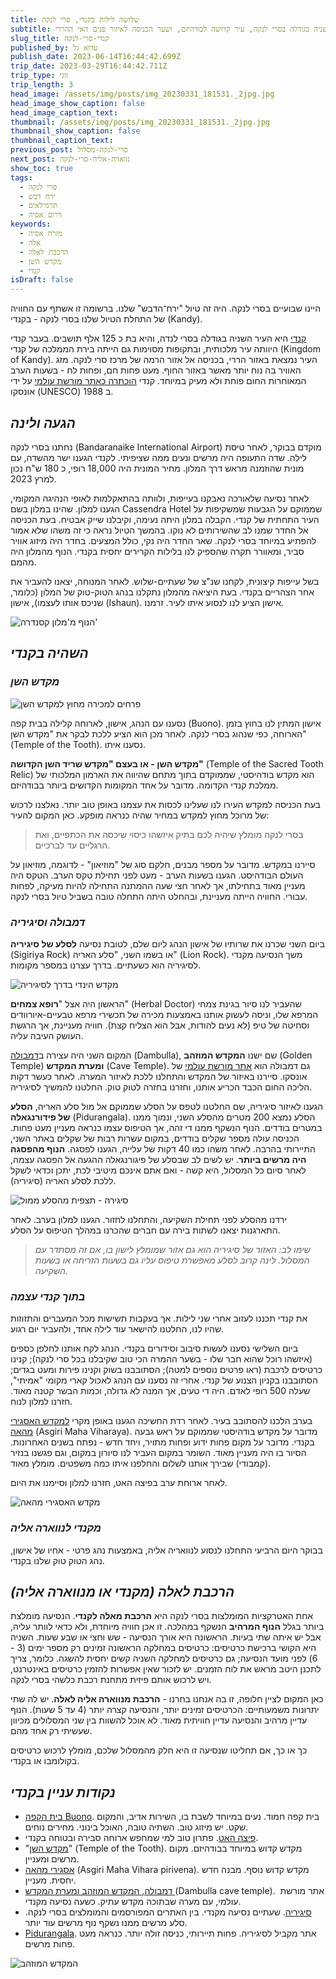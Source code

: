 ```yaml
---
title: שלושה לילות בקנדי, סרי לנקה
subtitle: קנדי - העיר השניה בגודלה בסרי לנקה, עיר קדושה לבודהיזם, ושער הכניסה לאיזור פנים האי ההררי.
slug_title: קנדי-סרי-לנקה
published_by: עדוא גל
publish_date: 2023-06-14T16:44:42.699Z
trip_date: 2023-03-29T16:44:42.711Z
trip_type: זוגי
trip_length: 3
head_image: /assets/img/posts/img_20230331_181531._2jpg.jpg
head_image_show_caption: false
head_image_caption_text:
thumbnail: /assets/img/posts/img_20230331_181531._2jpg.jpg
thumbnail_show_caption: false
thumbnail_caption_text:
previous_post: סרי-לנקה-מסלול
next_post: נווארה-אליה-סרי-לנקה
show_toc: true
tags:
  - סרי לנקה
  - ירח דבש
  - תרמילאים
  - דרום אסיה
keywords:
  - מזרח אסיה
  - אלה
  - הרכבת לאלה
  - מקדש השן
  - קנדי
isDraft: false
---
```


היינו שבועיים בסרי לנקה. היה זה טיול "ירח־הדבש" שלנו. ברשומה זו אשתף עם החוויה של התחלת הטיול שלנו בסרי לנקה - בקנדי (Kandy).

[קנדי](https://en.wikipedia.org/wiki/Kandy) היא העיר השניה בגודלה בסרי לנדה, והיא בת כ 125 אלף תושבים. בעבר קנדי היוותה עיר מלכותית, ובתקופות מסוימות גם הייתה בירת הממלכה של קנדי (Kingdom of Kandy). העיר נמצאת באזור הררי, בכניסה אל אזור הרמה של מרכז סרי לנקה. מזג האוויר בה נוח יותר מאשר באזור החוף. מעט פחות חם, ופחות לח - בשעות הערב המאוחרות החום פוחת ולא מעיק במיוחד. קנדי [הוכתרה כאתר מורשת עולמי](https://whc.unesco.org/en/list/450) על ידי אונסקו (UNESCO) ב 1988.

## ***הגעה ולינה***

נחתנו בסרי לנקה (Bandaranaike International Airport) מוקדם בבוקר, לאחר טיסת לילה. שדה התעופה היה מרשים ונעים ממה שציפיתי. לקנדי הגענו ישר מהשדה, עם מונית שהוזמנה מראש דרך המלון. מחיר המונית היה 18,000 רופי, כ 180 ש"ח נכון למרץ 2023.

לאחר נסיעה שלאורכה נאבקנו בעייפות, ולוותה בהתאקלמות לאופי הנהיגה המקומי, הגענו למלון. שהינו במלון בשם Cassendra Hotel שממוקם על הגבעות שמשקיפות על העיר התחתית של קנדי. הקבלה במלון היתה נעימה, וקיבלנו שייק אבטיח. בעת הכניסה אל החדר שמנו לב שהשירותים לא נוקו. בהמשך הטיול נראה כי זה משהו שלא אמור להפתיע במיוחד בסרי לנקה. שאר החדר היה נקי, כולל המצעים. בחדר היה מיזוג אוויר סביר, ומאוורר תקרה שהספיק לנו בלילות הקרירים יחסית בקנדי. הנוף מהמלון היה מהמם.

בשל עייפות קיצונית, לקחנו שנ"צ של שעתיים-שלוש. לאחר המנוחה, יצאנו להעביר את אחר הצהריים בקנדי. בעת היציאה מהמלון נתקלנו בנהג הטוק-טוק של המלון (כלומר, שניכס אותו לעצמו), אישון (Ishaun). אישון הציע לנו לנסוע איתו לעיר. זרמנו.

![הנוף מ'מלון קסנדרה'](/assets/img/posts/IMG_20230331_082353.jpg "הנוף מ'מלון קסנדרה'")

## ***השהיה בקנדי***

### ***מקדש השן***

![פרחים למכירה מחוץ למקדש השן](/assets/img/posts/IMG_20230329_172245.jpg "פרחים למכירה מחוץ למקדש השן")

נסענו עם הנהג, אישון, לארוחה קלילה בבית קפה (Buono). אישון המתין לנו בחוץ בזמן הארוחה, כפי שנהוג בסרי לנקה. לאחר מכן הוא הציע ללכת לבקר את "מקדש השן" (Temple of the Tooth). נסענו איתו.

**מקדש השן - או בעצם "מקדש שריד השן הקדושה"** (Temple of the Sacred Tooth Relic) הוא מקדש בודהיסטי, שממוקדם בתוך מתחם שהיווה את הארמון המלכותי של ממלכת קנדי הקדומה. מדובר על אחד המקומות הקדושים ביותר בבודהיזם.

בעת הכניסה למקדש העירו לנו שעלינו לכסות את עצמנו באופן טוב יותר. נאלצנו לרכוש של מרוכל מחוץ למקדש במחיר שהיה כנראה מופקע. כאן המקום להעיר:

>  בסרי לנקה מומלץ שיהיה לכם בתיק איזשהו כיסוי שיכסה את הכתפיים, ואת הרגליים עד לברכיים.

סיירנו במקדש. מדובר על מספר מבנים, חלקם סוג של "מוזיאון" - לדוגמה, מוזיאון על העולם הבודהיסט. הגענו בשעות הערב - מעט לפני תחילת טקס הערב. הטקס היה מעניין מאוד בתחילתו, אך לאחר חצי שעה ההמתנה התחילה להיות מעיקה, לפחות עבורי. החוויה הייתה מעניינת, ובהחלט היתה התחלה טובה בשביל טיול בסרי לנקה.

### ***דמבולה וסיגיריה***

ביום השני שכרנו את שרותיו של אישון הנהג ליום שלם, לטובת נסיעה **לסלע של סיגיריה** (Sigiriya Rock) או בשמו השני, "סלע האריה" (Lion Rock). משך הנסיעה מקנדי לסיגיריה הוא כשעתיים. בדרך עצרנו במספר מקומות. 

![מקדש הינדי בדרך לסיגיריה](/assets/img/posts/IMG_20230330_111447.jpg "מקדש הינדי בדרך לסיגיריה")

הראשון היה אצל "**רופא צמחים**" (Herbal Doctor) שהעביר לנו סיור בגינת צמחי המרפא שלו, וניסה לעשוק אותנו באמצעות מכירה של תכשירי מרפא טבעיים-איורוודים וסחיטה של טיפ (לא נעים להודות, אבל הוא הצליח קצת). חוויה מעניינת, אך הרגשת העושק העיבה עליה. 

המקום השני היה עצירה ב[דמבולה](https://en.wikipedia.org/wiki/Dambulla_cave_temple) (Dambulla), שם ישנו **המקדש המוזהב** (Golden Temple) **ומערת המקדש** (Cave Temple). גם דמבולה הוא [אתר מורשת עולמי](https://whc.unesco.org/en/list/561) של אונסקו. סיירנו באיזור של המקדש והתחלנו ללכת לאיזור המערה. לאחר כעשר דקות הליכה החום הכבד הכריע אותנו, וחזרנו בחזרה לטוק טוק. החלטנו להמשיך לסיגיריה.

הגענו לאיזור סיגיריה, שם החלטנו לטפס על הסלע שממוקם אל מול סלע האריה, **הסלע של פידורנגאלה** (Pidurangala). הסלע נמצא 200 מטרים מהסלע השני, ונמוך ממנו במטרים בודדים. הנוף הנשקף ממנו די זהה, אך הטיפוס עצמו כנראה מעניין מעט פחות. הכניסה עולה מספר שקלים בודדים, במקום עשרות רבות של שקלים באתר השני, התיירותי בהרבה. לאחר משהו כמו 40 דקות של עלייה, הגענו לפסגה. **הנוף מהפסגה היה מרשים ביותר**. יש לשים לב שבסלע של פיגורנגאלה ההגעה אל הפסגה עצמה, לאחר סיום כל המסלול, היא קשה - ואם אתם אינכם מיטיבי לכת, יתכן וכדאי לשקל ללכת לסלע האריה (סיגיריה).

![סיגירה - תצפית מהסלע ממול](/assets/img/posts/IMG_20230330_153045.jpg "סיגירה - תצפית מהסלע ממול")

ירדנו מהסלע לפני תחילת השקיעה, והתחלנו לחזור. הגענו למלון בערב. לאחר התארגנות יצאנו לשתות בירה עם חברים שהכרנו במהלך הטיפוס על הסלע.

> *שימו לב: האזור של סיגיריה הוא גם אזור שמומלץ לישון בו, אם זה מסתדר עם המסלול. לינה קרוב לסלע מאפשרת טיפוס עליו גם בשעות הזריחה או בשעות השקיעה.*

### ***בתוך קנדי עצמה***

את קנדי תכננו לעזוב אחרי שני לילות. אך בעקבות תשישות מכל המעברים והתזוזות שהיו לנו, החלטנו להישאר עוד לילה אחד, ולהעביר יום רגוע.

ביום השלישי נסענו לעשות סיבוב וסידורים בקנדי. הנהג לקח אותנו לחלפן כספים (איזשהו רוכל שהוא חבר שלו - בשער ההמרה הכי טוב שקיבלנו בכל סרי לנקה); קנינו כרטיסים לרכבת (ראו פרטים נוספים למטה); הסתובבנו בשוק וקנינו פירות ומעט בגדים; הסתובבנו בקניון הצנוע של קנדי. אחרי זה נסענו עם הנהג לאכול קארי מקומי "אמיתי", שעלה 500 רופי לאדם. היה די טעים, אך המנה לא גדולה, וכמות הבשר קטנה מאוד. חזרנו למלון לנוח.

בערב הלכנו להסתובב בעיר. לאחר רדת החשיכה הגענו באופן מקרי [למקדש האסגירי מהאה](https://en.wikipedia.org/wiki/Asgiri_Maha_Viharaya) (Asgiri Maha Viharaya). מדובר על מקדש בודהיסטי שממוקם על ראש גבעה בקנדי. מדובר על מקום פחות ידוע ופחות מתויר, ויחד חדש - נפתח בשנים האחרונות. הסיור בו היה מעניין מאוד. השומר במקום העביר לנו סיורון במקום, וגם פגשנו בנזיר (קמבודי) שבירך אותנו לשלום והחלפנו איתו כמה משפטים. מומלץ מאוד.

לאחר ארוחת ערב בפיצה האט, חזרנו למלון וסיימנו את היום.

![מקדש האסגירי מהאה](/assets/img/posts/IMG_20230331_191133.jpg "מקדש האסגירי מהאה")

### ***מקנדי לנווארה אליה***

בבוקר היום הרביעי התחלנו לנסוע לנוואריה אליה, באמצעות נהג פרטי - אחיו של אישון, נהג הטוק טוק שלנו בקנדי.

## ***הרכבת לאלה (מקנדי או מנווארה אליה)***

אחת האטרקציות המומלצות בסרי לנקה היא **הרכבת מאלה לקנדי**. הנסיעה מומלצת ביותר בגלל **הנוף המרהיב** הנשקף במהלכה. זו אכן חוויה מיוחדת, ולא כדאי לוותר עליה, אבל יש איתה שתי בעיות. הראשונה היא אורך הנסיעה - שש וחצי או שבע שעות. השניה היא הקושי ברכישת כרטיסים: כרטיסים במחלקה הראשונה זמינים רק מספר ימים (3 - 6) לפני מועד הנסיעה; גם כרטיסים למחלקה השניה קשים יחסית להשגה. כלומר, צריך לתכנן היטב מראש את לוח הזמנים. יש לזכור שאין אפשרות להזמין כרטיסים באינטרנט, ויש לרכוש אותם פיזית מתחנת רכבת כלשהי בסרי לנקה.

כאן המקום לציין חלופה, זו בה אנחנו בחרנו - **הרכבת מנווארה אליה לאלה**. יש לה שתי יתרונות משמעותיים: הכרטיסים זמינים יותר, והנסיעה קצרה יותר (4 עד 5 שעות). הנוף עדיין מרהיב והנסיעה עדיין חוויתית מאוד. לא אוכל להשוות בין שני המסלולים מכיוון שעשיתי רק אחד מהם.

כך או כך, אם תחליטו שנסיעה זו היא חלק מהמסלול שלכם, מומלץ לרכוש כרטיסים בקולומבו או בקנדי.

## ***נקודות עניין בקנדי***

* [בית הקפה Buono](https://buono-cafe.business.site/). בית קפה חמוד. נעים במיוחד לשבת בו, השירות אדיב, והמקום שקט. יש מיזוג טוב. השתיה טובה, האוכל בינוני. מחירים נוחים.
* [פיצה האט](https://goo.gl/maps/SpiV8nS3gSRR32vP7). פתרון טוב למי שמחפש ארוחה סבירה ובטוחה בקנדי.
* "[מקדש השן](https://goo.gl/maps/UVBPomXYTfaFn48R8)" (Temple of the Tooth). מקדש קדוש במיוחד בבודהיזם. מקום מרשים ומעניין.
* [אסגירי מהאה](https://goo.gl/maps/zYYgL67tvCzzFL7R7) (Asgiri Maha Vihara pirivena). מקדש קדוש נוסף. מבנה חדש יחסית. מעניין.
* [דמבולה, המקדש המוזהב ומערת המקדש ](https://goo.gl/maps/agvtRTFEE7BeXN9G9)(Dambulla cave temple).  אתר מורשת עולמי, עם מערה שבתוכה מקדש עתיק. כשעה נסיעה מקנדי. 
* [סיגיריה](https://goo.gl/maps/RQawdbhYD32MJAmp6). שעתיים נסיעה מקנדי. בין האתרים המפורסמים והמומלצים בסרי לנקה. סלע מרשים ממנו נשקף נוף מרשים עוד יותר.
* [Pidurangala](https://goo.gl/maps/NFAaKNtFpc2iuJTj7). אתר מקביל לסיגיריה. פחות תיירותי, כניסה זולה יותר. כנראה מעט פחות מרשים.

![המקדש המוזהב](/assets/img/posts/IMG_20230330_135024.jpg "המקדש המוזהב")